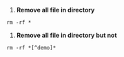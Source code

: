 1. **Remove all file in directory**
```
rm -rf *
```

1. **Remove all file in directory but not**
```
rm -rf *[^demo]*
```
